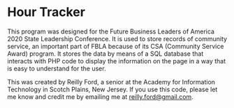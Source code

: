 # Hour Tracker
This program was designed for the Future Business Leaders of America 2020 State Leadership Conference. It is used to store records of community service, an important part of FBLA because of its CSA (Community Service Award) program. It stores the data by means of a SQL database that interacts with PHP code to display the information on the page in a way that is easy to understand for the user.

This was created by Reilly Ford, a senior at the Academy for Information Technology in Scotch Plains, New Jersey. If you use this code, please let me know and credit me by emailing me at reilly.ford@gmail.com.
